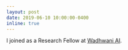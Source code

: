 ```yaml
---
layout: post
date: 2019-06-10 10:00:00-0400
inline: true
---
```


I joined as a Research Fellow at [Wadhwani AI](wadhwaniai.org).
